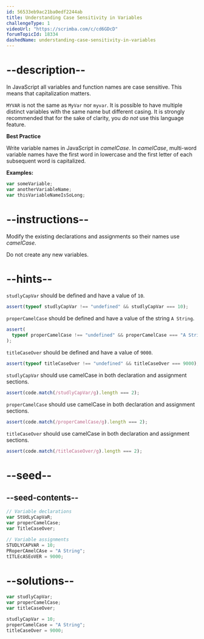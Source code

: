 ```yaml
---
id: 56533eb9ac21ba0edf2244ab
title: Understanding Case Sensitivity in Variables
challengeType: 1
videoUrl: "https://scrimba.com/c/cd6GDcD"
forumTopicId: 18334
dashedName: understanding-case-sensitivity-in-variables
---
```


# --description--

In JavaScript all variables and function names are case sensitive. This means that capitalization matters.

`MYVAR` is not the same as `MyVar` nor `myvar`. It is possible to have multiple distinct variables with the same name but different casing. It is strongly recommended that for the sake of clarity, you _do not_ use this language feature.

**Best Practice**

Write variable names in JavaScript in <dfn>camelCase</dfn>. In <dfn>camelCase</dfn>, multi-word variable names have the first word in lowercase and the first letter of each subsequent word is capitalized.

**Examples:**

```js
var someVariable;
var anotherVariableName;
var thisVariableNameIsSoLong;
```

# --instructions--

Modify the existing declarations and assignments so their names use <dfn>camelCase</dfn>.

Do not create any new variables.

# --hints--

`studlyCapVar` should be defined and have a value of `10`.

```js
assert(typeof studlyCapVar !== "undefined" && studlyCapVar === 10);
```

`properCamelCase` should be defined and have a value of the string `A String`.

```js
assert(
  typeof properCamelCase !== "undefined" && properCamelCase === "A String"
);
```

`titleCaseOver` should be defined and have a value of `9000`.

```js
assert(typeof titleCaseOver !== "undefined" && titleCaseOver === 9000);
```

`studlyCapVar` should use camelCase in both declaration and assignment sections.

```js
assert(code.match(/studlyCapVar/g).length === 2);
```

`properCamelCase` should use camelCase in both declaration and assignment sections.

```js
assert(code.match(/properCamelCase/g).length === 2);
```

`titleCaseOver` should use camelCase in both declaration and assignment sections.

```js
assert(code.match(/titleCaseOver/g).length === 2);
```

# --seed--

## --seed-contents--

```js
// Variable declarations
var StUdLyCapVaR;
var properCamelCase;
var TitleCaseOver;

// Variable assignments
STUDLYCAPVAR = 10;
PRoperCAmelCAse = "A String";
tITLEcASEoVER = 9000;
```

# --solutions--

```js
var studlyCapVar;
var properCamelCase;
var titleCaseOver;

studlyCapVar = 10;
properCamelCase = "A String";
titleCaseOver = 9000;
```
